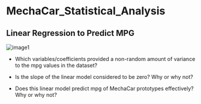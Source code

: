 # MechaCar_Statistical_Analysis

## Linear Regression to Predict MPG

![image1](MechaCar_Statistical_Analysis/resouces/image1.PNG)

- Which variables/coefficients provided a non-random amount of variance to the mpg values in the dataset?


- Is the slope of the linear model considered to be zero? Why or why not?


- Does this linear model predict mpg of MechaCar prototypes effectively? Why or why not?
